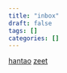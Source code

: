 ```yaml
---
title: "inbox"
draft: false
tags: []
categories: []
---
```


[hantao](/hantao)
[zeet](/zeet)












